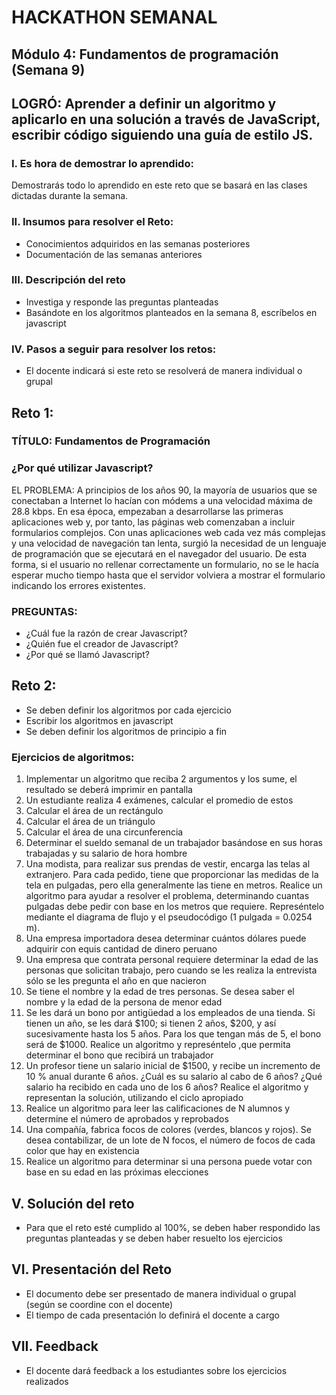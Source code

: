 # HACKATHON SEMANAL

## Módulo 4: Fundamentos de programación (Semana 9)
## LOGRÓ: Aprender a definir un algoritmo y aplicarlo en una solución a través de JavaScript, escribir código siguiendo una guía de estilo JS.

### I.	Es hora de demostrar lo aprendido:
Demostrarás todo lo aprendido en este reto que se basará en las clases dictadas durante la semana.
### II.	Insumos para resolver el Reto:
- Conocimientos adquiridos en las semanas posteriores
- Documentación de las semanas anteriores

### III.	Descripción del reto
- Investiga y responde las preguntas planteadas
- Basándote en los algoritmos planteados en la semana 8, escríbelos en javascript

### IV.	Pasos a seguir para resolver los retos: 

- El docente indicará si este reto se resolverá de manera individual o grupal

## Reto 1:
### TÍTULO: Fundamentos de Programación
### ¿Por qué utilizar Javascript?
EL PROBLEMA: 
A principios de los años 90, la mayoría de usuarios que se conectaban a Internet lo hacían con módems a una velocidad máxima de 28.8 kbps. En esa época, empezaban a desarrollarse las primeras aplicaciones web y, por tanto, las páginas web comenzaban a incluir formularios complejos.
Con unas aplicaciones web cada vez más complejas y una velocidad de navegación tan lenta, surgió la necesidad de un lenguaje de programación que se ejecutará en el navegador del usuario. De esta forma, si el usuario no rellenar correctamente un formulario, no se le hacía esperar mucho tiempo hasta que el servidor volviera a mostrar el formulario indicando los errores existentes. 
### PREGUNTAS: 
- ¿Cuál fue la razón de crear Javascript?
- ¿Quién fue el creador de Javascript?
- ¿Por qué se llamó Javascript?

## Reto 2:
- Se deben definir los algoritmos por cada ejercicio
- Escribir los algoritmos en javascript
- Se deben definir los algoritmos de principio a fin

### Ejercicios de algoritmos:

1.	Implementar un algoritmo que reciba 2 argumentos y los sume, el resultado se deberá imprimir en pantalla
2.	Un estudiante realiza 4 exámenes, calcular el promedio de estos
3.	Calcular el área de un rectángulo   
4.	Calcular el área de un triángulo
5.	Calcular el área de una circunferencia
6.	Determinar el sueldo semanal de un trabajador basándose en sus horas trabajadas y su salario de hora hombre
7.	Una modista, para realizar sus prendas de vestir, encarga las telas al extranjero. Para cada pedido, tiene que proporcionar las medidas de la tela en pulgadas, pero ella generalmente las tiene en metros. Realice un algoritmo para ayudar a resolver el problema, determinando cuantas pulgadas debe pedir con base en los metros que requiere. Represéntelo mediante el diagrama de flujo y el pseudocódigo (1 pulgada = 0.0254 m).
8.	Una empresa importadora desea determinar cuántos dólares puede adquirir con equis cantidad de dinero peruano
9.	Una empresa que contrata personal requiere determinar la edad de las personas que solicitan trabajo, pero cuando se les realiza la entrevista sólo se les pregunta el año en que nacieron
10.	Se tiene el nombre y la edad de tres personas. Se desea saber el nombre y la edad de la persona de menor edad
11.	Se les dará un bono por antigüedad a los empleados de una tienda. Si tienen un año, se les dará $100; si tienen 2 años, $200, y así sucesivamente hasta los 5 años. Para los que tengan más de 5, el bono será de $1000. Realice un algoritmo y represéntelo ,que permita determinar el bono que recibirá un trabajador
12.	Un profesor tiene un salario inicial de $1500, y recibe un incremento de 10 % anual durante 6 años. ¿Cuál es su salario al cabo de 6 años? ¿Qué salario ha recibido en cada uno de los 6 años? Realice el algoritmo y representan la solución, utilizando el ciclo apropiado
13.	Realice un algoritmo para leer las calificaciones de N alumnos y determine el número de aprobados y reprobados
14.	Una compañía, fabrica focos de colores (verdes, blancos y rojos). Se desea contabilizar, de un lote de N focos, el número de focos de cada color que hay en existencia
15.	Realice un algoritmo para determinar si una persona puede votar con base en su edad en las próximas elecciones

## V.	Solución del reto
- Para que el reto esté cumplido al 100%, se deben haber respondido las preguntas planteadas y se deben haber resuelto los ejercicios

## VI.	Presentación del Reto
- El documento debe ser presentado de manera individual o grupal (según se coordine con el docente)
- El tiempo de cada presentación lo definirá el docente a cargo

## VII.	Feedback
- El docente dará feedback a los estudiantes sobre los ejercicios realizados



